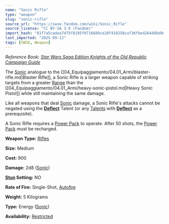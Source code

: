 ```yaml
---
name: "Sonic Rifle"
type: "weapon"
slug: "sonic-rifle"
source_url: "https://swse.fandom.com/wiki/Sonic_Rifle"
source_license: "CC BY-SA 3.0 (Fandom)"
import_hash: "81f7a5cadea7d75f8195f0716689ce20f410258caf36fbe426448bd8dbe7a829"
last_imported: "2025-09-12"
tags: [SWSE, Weapon]
---
```

*Reference Book: [Star Wars Saga Edition Knights of the Old Republic Campaign Guide](https://swse.fandom.com/wiki/Star_Wars_Saga_Edition_Knights_of_the_Old_Republic_Campaign_Guide)*

The [Sonic](https://swse.fandom.com/wiki/Sonic) analogue to the [[04_Equipaggiamento/04.01_Armi/blaster-rifle.md|Blaster Rifle]], a Sonic Rifle is a larger weapon capable of striking targets from a greater [Range](https://swse.fandom.com/wiki/Range) than the [[04_Equipaggiamento/04.01_Armi/heavy-sonic-pistol.md|Heavy Sonic Pistol]] while still maintaining the same damage.

Like all weapons that deal [Sonic](https://swse.fandom.com/wiki/Sonic) damage, a Sonic Rifle's attacks cannot be negated using the **[Deflect](https://swse.fandom.com/wiki/Deflect)** Talent (or any [Talents](https://swse.fandom.com/wiki/Talents) with **[Deflect](https://swse.fandom.com/wiki/Deflect)** as a prerequisite).

A Sonic Rifle requires a [Power Pack](https://swse.fandom.com/wiki/Power_Pack) to operate. After 50 shots, the [Power Pack](https://swse.fandom.com/wiki/Power_Pack) must be recharged.

**Weapon Type:** [Rifles](https://swse.fandom.com/wiki/Rifles)

**Size:** Medium

**Cost:** 900

**Damage:** 2d8 ([Sonic](https://swse.fandom.com/wiki/Sonic))

**[Stun](https://swse.fandom.com/wiki/Stun) Setting:** NO

**Rate of Fire:** Single-Shot, [Autofire](https://swse.fandom.com/wiki/Autofire)

**Weight:** 5 Kilograms

**Type:** Energy ([Sonic](https://swse.fandom.com/wiki/Sonic))

**Availability:** [Restricted](https://swse.fandom.com/wiki/Restricted)